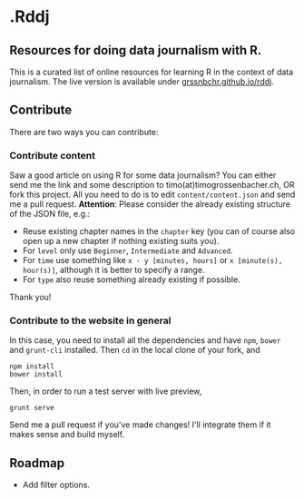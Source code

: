 # .Rddj
## Resources for doing data journalism with R. 

This is a curated list of online resources for learning R in the context of data journalism. The live version is available under [grssnbchr.github.io/rddj](http://grssnbchr.github.io/rddj).

## Contribute

There are two ways you can contribute: 

### Contribute content

Saw a good article on using R for some data journalism? You can either send me the link and some description to timo(at)timogrossenbacher.ch, OR fork this project. All you need to do is to edit `content/content.json` and send me a pull request. **Attention**: Please consider the already existing structure of the JSON file, e.g.:

* Reuse existing chapter names in the `chapter` key (you can of course also open up a new chapter if nothing existing suits you).
* For `level` only use `Beginner`, `Intermediate` and `Advanced`.
* For `time` use something like `x - y [minutes, hours]` or `x [minute(s), hour(s)]`, although it is better to specify a range. 
* For `type` also reuse something already existing if possible.

Thank you! 

### Contribute to the website in general

In this case, you need to install all the dependencies and have `npm`, `bower` and `grunt-cli` installed. 
Then `cd` in the local clone of your fork, and 
```
npm install
bower install
```

Then, in order to run a test server with live preview,
```
grunt serve
```

Send me a pull request if you've made changes! I'll integrate them if it makes sense and build myself. 

## Roadmap

* Add filter options.
